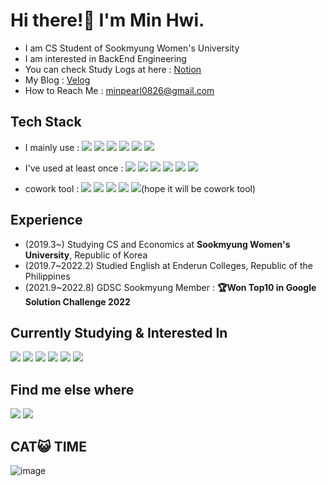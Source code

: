 # Hi there!👋 I'm Min Hwi.
- I am CS Student of Sookmyung Women's University
- I am interested in BackEnd Engineering
- You can check Study Logs at here : [Notion](https://uncovered-chocolate-cea.notion.site/7d5d6807f21b42a89068539609c58902)
- My Blog : [Velog](https://velog.io/@mingadinga_1234)
- How to Reach Me : minpearl0826@gmail.com

##  Tech Stack
- I mainly use : <img src="https://img.shields.io/badge/Java-007396?style=flat-square&logo=Java&logoColor=white"/> <img src="https://img.shields.io/badge/Spring_Boot-6DB33F?style=flat-square&logo=SpringBoot&logoColor=white"/> <img src="https://img.shields.io/badge/Hibernate-59666C?style=flat-square&logo=Hibernate&logoColor=white"/> <img src="https://img.shields.io/badge/MySql-4479A1?style=flat-square&logo=MySQL&logoColor=white"/> <img src="https://img.shields.io/badge/AWS-232F3E?style=flat-square&logo=AmazonAWS&logoColor=white"/> <img src="https://img.shields.io/badge/GCP-4285F4?style=flat-square&logo=GoogleCloud&logoColor=white"/>
- I've used at least once : <img src="https://img.shields.io/badge/Docker-2496ED?style=flat-square&logo=Docker&logoColor=white"/> <img src="https://img.shields.io/badge/React-61DAFB?style=flat-square&logo=React&logoColor=white"/> <img src="https://img.shields.io/badge/Firebase-FFCA28?style=flat-square&logo=Firebase&logoColor=white"/> <img src="https://img.shields.io/badge/JavaScript-F7DF1E?style=flat-square&logo=JavaScript&logoColor=white"/> <img src="https://img.shields.io/badge/C-A8B9CC?style=flat-square&logo=C&logoColor=white"/> <img src="https://img.shields.io/badge/C++-00599C?style=flat-square&logo=C++&logoColor=white"/>

- cowork tool : 
<img src="https://img.shields.io/badge/GitHub-181717?style=flat-square&logo=GitHub&logoColor=white"/> <img src="https://img.shields.io/badge/Slack-4A154B?style=flat-square&logo=Slack&logoColor=white"/> <img src="https://img.shields.io/badge/Discord-5865F2?style=flat-square&logo=Discord&logoColor=white"/> <img src="https://img.shields.io/badge/Notion-000000?style=flat-square&logo=Notion&logoColor=white"/> <img src="https://img.shields.io/badge/Obsidian-483699?style=flat-square&logo=Obsidian&logoColor=white"/>(hope it will be cowork tool) 


## Experience
- (2019.3~) Studying CS and Economics at **Sookmyung Women's University**, Republic of Korea
- (2019.7~2022.2) Studied English at Enderun Colleges, Republic of the Philippines
- (2021.9~2022.8) GDSC Sookmyung Member : **🏆Won Top10 in Google Solution Challenge 2022**

## Currently Studying & Interested In
<img src="https://img.shields.io/badge/Spring_Data_Jpa-6DB33F?style=flat-square&logo=Spring&logoColor=white"/> <img src="https://img.shields.io/badge/Flutter-02569B?style=flat-square&logo=Flutter&logoColor=white"/> <img src="https://img.shields.io/badge/MongoDB-47A248?style=flat-square&logo=MongoDB&logoColor=white"/> <img src="https://img.shields.io/badge/FastAPI-009688?style=flat-square&logo=FastAPI&logoColor=white"/> <img src="https://img.shields.io/badge/Django-092E20?style=flat-square&logo=Django&logoColor=white"/> <img src="https://img.shields.io/badge/Kubernetes-326CE5?style=flat-square&logo=Kubernetes&logoColor=white"/>


## Find me else where
<a href="https://www.linkedin.com/in/hwi-min-44269423b"><img src="https://img.shields.io/badge/LinkedIn-0A66C2?style=flat-square&logo=LinkedIn&logoColor=white"/></a>
<a href="https://www.youtube.com/channel/UC9aPghOPSXzbhxHZznbWXDw/videos"><img src="https://img.shields.io/badge/YouTube-FF0000?style=flat-square&logo=YouTube&logoColor=white"/></a>

## CAT😺 TIME
![image](https://user-images.githubusercontent.com/53958188/185136029-1a31dd46-9cae-471c-893d-1c479d8dc303.png)

